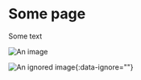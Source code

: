 ---
---

# Some page

Some text

![An image](https://via.placeholder.com/150)

![An ignored image](https://via.placeholder.com/150){:data-ignore=""}